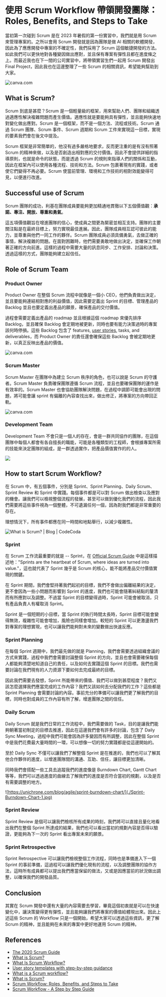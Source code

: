 # 使用 Scrum Workflow 帶領開發團隊：Roles, Benefits, and Steps to Take

當初第一次碰到 Scrum 是在 2023 年暑假的第一份實習中，我們就是用 Scrum 來管理專案的。之所以會用 Scrum 開發就是因為團隊是做 AI 相關的軟體開發，因此為了應應開發中專案的不確定性，我們採用了 Scrum 這個敏捷開發的方法。如此我們可以更快地對各種變因做出應對，並且保有專案有彈性且都在進度條之上。而最近我也在下一間的公司實習中，將帶領實習生們一起用 Scrum 開發出 Final Project，因此我也在這邊整理了一些 Scrum 的相關資訊，希望能夠幫助到大家。

![canva.com](./cover.JPG)

## What is Scrum?

Scrum 到底是甚麼？Scrum 是一個輕量級的框架，用來幫助人們、團隊和組織透過適應性解決複雜問題而產生價值。適應性就是要能夠具有彈性，並且能夠快速地對變化做出應對。Scrum 是一個框架，而不是一個方法、流程或技術。Scrum 通過 Scrum 團隊、Scrum 事件、Scrum 週期和 Scrum 工件來實現這一目標，實現的要素我們會在後文中提及。

Scrum 框架是非常簡單的，他沒有過多嚴格地要求，反而更注重的是有沒有照著 Scrum 的精神來做，以及是否創造出相對應的交付價值。因此不會提供詳細的指導原則，也就是命令的狀態，而是透過 Scrum 的規則來指導人們的關係和互動，因此在框架內可以使用各種流程、技術和方法。Scrum 包裹著現有的實踐，或者使它們變得不再必要。Scrum 使當前管理、環境和工作技術的相對效能變得可見，以便進行改進。

## Successful use of Scrum

Scrum 團隊的成功，利基在團隊成員要能夠更加精通地貫徹以下五個價值觀：**承諾、專注、開放、尊重和勇氣**。

這五項價值觀旨在增進團隊的信心，使成員之間更為緊密並相互支持。團隊的主要關注點是在最終目標上，努力實現最佳進展。因此，團隊成員相互認可彼此的能力，並尊重與他們一同工作的夥伴。Scrum 團隊成員必須具備勇氣，去做正確的事情，解決複雜的問題。在面對困難時，他們需要勇敢地做出決定，並確保工作朝著正確的方向前進。這樣的過程中需要大量的訊息同步、工作安排、討論和決策。透過這樣的方式，團隊能夠建立起信任。

## Role of Scrum Team

### Product Owner

Product Owner 在整個 Scrum 流程中就像是一個小 CEO，他們負責做出決定，並且要能夠連結相對應的利益價值，因此需要定義出 Sprint 的目標、管理產品的 Backlog 並且也要定義出產品的願景，確保產品的交付價值。

過程會需要定義出產品的 roadmap 並且根據這個 roadmap 來優先排序 Backlog，並且確保 Backlog 會定期地被更新，同時也要有能力決策過時的專案該何時停損。這些 Backlog 包含了 features, [user stories](https://www.wrike.com/agile-guide/user-stories-guide/), tasks, and deliverables，而 Product Owner 的責任還會確保這些 Backlog 會被定期地更新，以真正反映出產品的價值。

![canva.com](./product-owner.JPG)

### Scrum Master

Scrum Master 在團隊中為建立 Scrum 秩序的角色，也可以說是 Scrum 的守護者。Scrum Master 負責確保團隊遵循 Scrum 流程，並且也要確保團隊的運作是有效率的。Scrum Master 也會協助團隊解決問題，在過程中調節可能會出現的問題，將可能會讓 sprint 有偏離的內容查找出來，做出修正，將專案的方向帶回正軌。

![canva.com](./scrum-master.JPG)

### Development Team

Development Team 不會只是一個人的存在，會是一群共同協作的團隊，在這個團隊中每個人都會有各自擅長的職能，可能是各種類型的工程師，會根據專案所需的技能來決定團隊的組成，是一群透過實作，把產品價值實作的的人。

![](./development-team.JPG)

## How to start Scrum Workflow?

在 Scrum 中，有五個事件，分別是 Sprint、Sprint Planning、Daily Scrum、Sprint Review 和 Sprint 中實踐。每個事件都是可以對 Scrum 做出檢查以及應對的機會。讓我們可以檢視整個流程的發展，甚至可以做到優化我們的流程，因此我們需要將這些事件視為一個整體，不可遺漏任何一個，因為對我們都是非常重要的存在。

理想情況下，所有事件都應在同一時間和地點舉行，以減少複雜性。

![What is Scrum? | Blog | CodeCoda](./scrum-workflow-cycle.jpg)

### Sprint

在 Scrum 工作流最重要的就是 -- Sprint，在 [Official Scrum Guide](https://scrumguides.org/scrum-guide.html) 中是這樣描述地："Sprints are the heartbeat of Scrum, where ideas are turned into value."，這也就代表了 Sprint 幾乎是 Scrum 的核心，能不能將產品交付價值實現的關鍵。

在 Sprint 期間，我們會堅持著我們起初的目標，我們不會做出偏離結果的決定，更不會因為一些小問題而影響到 Sprint 的進度，我們也可能會隨著糾結點的釐清而有所應對以及調整。不過當 Sprint 的目標變得過時，Sprint 可能會被取消，只有產品負責人有權取消 Sprint。

Sprint 是一個短期的小目標，當 Sprint 的執行時間太長時，Sprint 目標可能會變得無效，複雜性可能會增加，風險也同樣會增加。較短的 Sprint 可以更激盪我們對專案的理想實現，也可以讓我們能夠對未來的變數做出快速反應。

### Sprint Planning

在每個 Sprint 週期中，我們最先做的就是 Planning，我們會需要透過組織會議的方式來實踐，過程中我們會需要討論整個 Sprint 的方向，並且也會需要確保每個人都能夠清楚地知道自己的責任，以及如何去實踐這個 Sprint 的目標。我們也需要討論在我們現有的人力資源下要如何去完成最終的目標。

因此我們需要去發想，Sprint 所能帶來的價值、我們可以做到甚麼程度？我們又該怎麼選擇我們應當完成的工作內容？我們又該如何去分配我們的工作？這些都是 Sprint Planning 會需要討論的內容。事前充分的準備可以讓我們更了解我們的目標，同時也對成員的工作內容有所了解，增進團隊之間的信任。

### Daily Scrum

Daily Scrum 就是我們日常的工作流程中，我們需要做的 Task，目的是讓我們能夠朝著當初制定的目標去推進，因此在這邊我們會有許多的討論，包含了 Daily Sync Meeting，過程中我們可能會因為許多變因而有所調整，因此在整個 Sprint 中是我們花費最大量時間的一環，可以想像一切的努力實踐都是從這邊開始的。

至於 Daily Sync 不僅可以讓我們了解整個 Sprint 是在推進的，我們也可以了解其他合作夥伴的進度，以增進團隊間的溝通、互助、信任，讓目標更加清晰。

同時我們會搭配一些工具去追蹤我們的進度像是 Burndown Chart, Gantt Chart 等等，我們可以透過進度的曲線去了解我們的進度是否符合當初的規劃，以及是否有需要調整的地方。

![https://unichrone.com/blog/agile/sprint-burndown-chart/](./Sprint-Burndown-Chart-1.jpg)

### Sprint Review

Sprint Review 是個可以讓我們檢核所有成果的時刻，我們將可以直接且量化地看出我們在整個 Sprint 所達成的結果，我們也可以看出當初的規劃內容是否得以驗證，更能夠為下一次的 Sprint 看出專案未來的願景。

### Sprint Retrospective

Sprint Retrospective 可以讓我們檢視整個工作流程，同時也是準備進入下一個 Sprint 的事前準備，這過程可以讓我們優化現有的流程，以及調整團隊的協作方法，這時所有成員都可以提出我們應當保留的做法，又或是因應當前的狀況做出調整，以確保我們的開發品質。


## Conclusion

其實在 Scrum 開發中還有大量的內容需要去學習，畢竟這個初衷就是可以在快速變化中，讓決策變得更有彈性，並且能夠讓我們將專案的價值給體現出來。因此上述這些 Scrum 的 Workflow 只是一個開始，希望大家可以透過這些資訊，更了解 Scrum 的精神，並且能夠在未來的專案中更好地運用 Scrum 的精神。

## References
- [The 2020 Scrum Guide](https://scrumguides.org/scrum-guide.html)
- [What is Scrum?](https://codecoda.com/en/blog/entry/what-is-scrum)
- [What Is Scrum Workflow?](https://www.wrike.com/scrum-guide/faq/what-is-scrum-workflow/)
- [User story templates with step-by-step guidance](https://www.aha.io/roadmapping/guide/requirements-management/what-is-a-good-feature-or-user-story-template)
- [What is a Scrum workflow?](https://miro.com/agile/what-is-a-scrum-workflow/)
- [What is Scrum?](https://www.scrum.org/resources/what-scrum-module)
- [Scrum Workflow: Roles, Benefits, and Steps to Take](https://clickup.com/blog/scrum-workflow/)
- [Scrum Workflow - A Step by Step Guide](https://www.sprintzeal.com/blog/scrum-workflow)